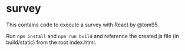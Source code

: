 # survey

This contains code to execute a survey with React by @tom95.

Run `npm install` and `npm run build` and reference the created js file (in build/static) from the root index.html.
